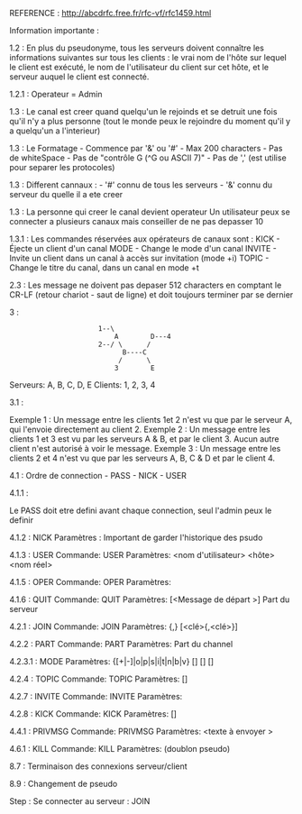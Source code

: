 REFERENCE : http://abcdrfc.free.fr/rfc-vf/rfc1459.html

Information importante :

1.2 : En plus du pseudonyme, tous les serveurs doivent connaître les informations suivantes sur tous les clients : le vrai nom de l'hôte sur lequel le client est exécuté, le nom de l'utilisateur du client sur cet hôte, et le serveur auquel le client est connecté.

1.2.1 : Operateur = Admin

1.3 : Le canal est creer quand quelqu'un le rejoinds et se detruit une fois qu'il n'y a plus personne (tout le monde peux le rejoindre du moment qu'il y a quelqu'un a l'interieur)

1.3 : Le Formatage	- Commence par '&' ou '#'
					- Max 200 characters
					- Pas de whiteSpace
					- Pas de "contrôle G (^G ou ASCII 7)"
					- Pas de ',' (est utilise pour separer les protocoles)

1.3 : Different cannaux :	- '#' connu de tous les serveurs
							- '&' connu du serveur du quelle il a ete creer

1.3 : La personne qui creer le canal devient operateur
	  Un utilisateur peux se connecter a plusieurs canaux mais conseiller de ne pas depasser 10

1.3.1 : Les commandes réservées aux opérateurs de canaux sont :
		KICK - Éjecte un client d'un canal
		MODE - Change le mode d'un canal
		INVITE - Invite un client dans un canal à accès sur invitation (mode +i)
		TOPIC - Change le titre du canal, dans un canal en mode +t

2.3 : Les message ne doivent pas depaser 512 characters en comptant le CR-LF (retour chariot - saut de ligne) et doit toujours terminer par se dernier

3 :

 						  1--\
                              A        D---4
                          2--/ \      /
                                B----C
                               /      \
                              3        E
   Serveurs: A, B, C, D, E         Clients: 1, 2, 3, 4


3.1 :

Exemple 1 :
    Un message entre les clients 1et 2 n'est vu que par le serveur A, qui l'envoie directement au client 2.
Exemple 2 :
    Un message entre les clients 1 et 3 est vu par les serveurs A & B, et par le client 3. Aucun autre client n'est autorisé à voir le message.
Exemple 3 :
    Un message entre les clients 2 et 4 n'est vu que par les serveurs A, B, C & D et par le client 4.



4.1 : Ordre de connection
	- PASS
	- NICK
	- USER

4.1.1 :

Le PASS doit etre defini avant chaque connection, seul l'admin peux le definir

4.1.2 : NICK
		Paramètres : <pseudonyme>
		Important de garder l'historique des psudo

4.1.3 : USER
		Commande: USER
		Paramètres: <nom d'utilisateur> <hôte> <nom de serveur> <nom réel> 

4.1.5 : OPER
		Commande: OPER
		Paramètres: <utilisateur> <mot de passe> 

4.1.6 : QUIT
		Commande: QUIT
		Paramètres: [<Message de départ >]      Part du serveur

4.2.1 : JOIN
		Commande: JOIN
		Paramètres: <canal>{,<canal>} [<clé>{,<clé>}] 

4.2.2 : PART
		Commande: PART
		Paramètres: <canal>						Part du channel

4.2.3.1 : MODE
		Paramètres: <canal> {[+|-]|o|p|s|i|t|n|b|v} [<limite>] [<utilisateur>] [<masque de bannissement >] 

4.2.4 : TOPIC
		Commande: TOPIC
		Paramètres: <canal> [<sujet>] 

4.2.7 : INVITE
		Commande: INVITE
		Paramètres: <pseudonyme> <canal> 

4.2.8 : KICK
		Commande: KICK
		Paramètres: <canal> <utilisateur> [<commentaire>]

4.4.1 : PRIVMSG
		Commande: PRIVMSG
		Paramètres: <destinataire> <texte à envoyer >

4.6.1 : KILL
		Commande: KILL
		Paramètres: <pseudonyme> <commentaire> 
		(doublon pseudo)

8.7 :	Terminaison des connexions serveur/client

8.9 :	Changement de pseudo


Step	: Se connecter au serveur
		: JOIN